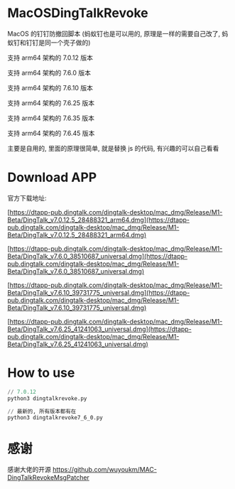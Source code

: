 # MacOSDingTalkRevoke
MacOS 的钉钉防撤回脚本 (蚂蚁钉也是可以用的, 原理是一样的需要自己改了, 蚂蚁钉和钉钉是同一个壳子做的)

支持 arm64 架构的 7.0.12 版本

支持 arm64 架构的 7.6.0 版本

支持 arm64 架构的 7.6.10 版本

支持 arm64 架构的 7.6.25 版本

支持 arm64 架构的 7.6.35 版本

支持 arm64 架构的 7.6.45 版本

主要是自用的, 里面的原理很简单, 就是替换 js 的代码, 有兴趣的可以自己看看

# Download APP
官方下载地址:

[https://dtapp-pub.dingtalk.com/dingtalk-desktop/mac_dmg/Release/M1-Beta/DingTalk_v7.0.12.5_28488321_arm64.dmg](https://dtapp-pub.dingtalk.com/dingtalk-desktop/mac_dmg/Release/M1-Beta/DingTalk_v7.0.12.5_28488321_arm64.dmg)

[https://dtapp-pub.dingtalk.com/dingtalk-desktop/mac_dmg/Release/M1-Beta/DingTalk_v7.6.0_38510687_universal.dmg](https://dtapp-pub.dingtalk.com/dingtalk-desktop/mac_dmg/Release/M1-Beta/DingTalk_v7.6.0_38510687_universal.dmg)

[https://dtapp-pub.dingtalk.com/dingtalk-desktop/mac_dmg/Release/M1-Beta/DingTalk_v7.6.10_39731775_universal.dmg](https://dtapp-pub.dingtalk.com/dingtalk-desktop/mac_dmg/Release/M1-Beta/DingTalk_v7.6.10_39731775_universal.dmg)

[https://dtapp-pub.dingtalk.com/dingtalk-desktop/mac_dmg/Release/M1-Beta/DingTalk_v7.6.25_41241063_universal.dmg](https://dtapp-pub.dingtalk.com/dingtalk-desktop/mac_dmg/Release/M1-Beta/DingTalk_v7.6.25_41241063_universal.dmg)
# How to use

```python
// 7.0.12
python3 dingtalkrevoke.py

// 最新的, 所有版本都有在
python3 dingtalkrevoke7_6_0.py
```

# 感谢

感谢大佬的开源
https://github.com/wuyoukm/MAC-DingTalkRevokeMsgPatcher
